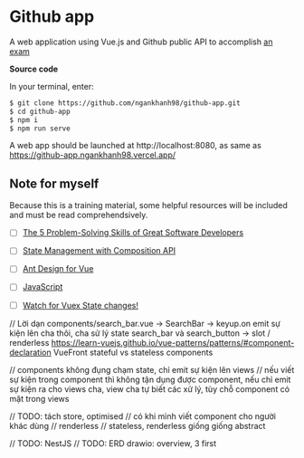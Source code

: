 # Github app
A web application using Vue.js and Github public API to accomplish [an exam](https://github.com/pakhuong/frontend-reactjs-exam)

**Source code**

In your terminal, enter:
```bash
$ git clone https://github.com/ngankhanh98/github-app.git
$ cd github-app
$ npm i
$ npm run serve
```
A web app should be launched at http://localhost:8080, as same as https://github-app.ngankhanh98.vercel.app/

## Note for myself
Because this is a training material, some helpful resources will be included and must be read comprehendsively.
- [ ] [The 5 Problem-Solving Skills of Great Software Developers](https://dev.to/lpasqualis/the-5-problem-solving-skills-of-great-software-developers-4e6?utm_campaign=Grokking%20Newsletter&utm_medium=email&utm_source=Revue%20newsletter&fbclid=IwAR0Wt3hw23-ql40EmLAnuDuRtdrxf_W0dn82DLoVLPxxwrnZqWhH7wzV7SA)
- [ ] [State Management with Composition API](https://vueschool.io/articles/vuejs-tutorials/state-management-with-composition-api/)
- [ ] [Ant Design for Vue](https://2x.antdv.com/docs/vue/introduce/)
- [ ] [JavaScript](https://javascript.info/)
- [ ] [Watch for Vuex State changes!](https://dev.to/viniciuskneves/watch-for-vuex-state-changes-2mgj)


// Lời dạn
components/search_bar.vue -> SearchBar -> keyup.on emit sự kiện lên cha thôi, cha sử lý state
search_bar và search_button -> slot / renderless
https://learn-vuejs.github.io/vue-patterns/patterns/#component-declaration
VueFront
stateful vs stateless components

// components không đụng chạm state, chỉ emit sự kiện lên views 
// nếu viết sự kiện trong component thì không tận dụng được component, nếu chỉ emit sự kiện ra cho views cha, view cha tự biết các xử lý, tùy chỗ component có mặt trong views

// TODO: tách store, optimised
// có khi mình viết component cho người khác dùng
// renderless
// stateless, renderless giống giống abstract

// TODO: NestJS 
// TODO: ERD drawio: overview, 3 first 